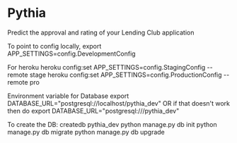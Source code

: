 # Pythia
Predict the approval and rating of your Lending Club application


To point to config locally,
  export APP_SETTINGS=config.DevelopmentConfig

For heroku
  heroku config:set APP_SETTINGS=config.StagingConfig --remote stage
  heroku config:set APP_SETTINGS=config.ProductionConfig --remote pro


Environment variable for Database
  export DATABASE_URL="postgresql://localhost/pythia_dev"
OR if that doesn't work then do
  export DATABASE_URL="postgresql:///pythia_dev"

To create the DB:
  createdb pythia_dev
  python manage.py db init
  python manage.py db migrate
  python manage.py db upgrade